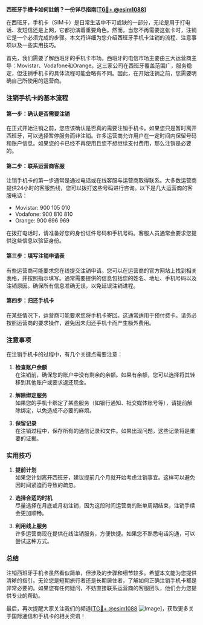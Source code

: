 **西班牙手機卡如何註銷？一份详尽指南[[TG💪+ @esim1088](https://t.me/s/esim1088)]**

在西班牙，手机卡（SIM卡）是日常生活中不可或缺的一部分，无论是用于打电话、发短信还是上网，它都扮演着重要角色。然而，当您不再需要这张卡时，注销它是一个必须完成的步骤。本文将详细为您介绍西班牙手机卡注销的流程、注意事项以及一些实用技巧。

首先，我们需要了解西班牙的手机卡市场。西班牙的电信市场主要由三大运营商主导：Movistar、Vodafone和Orange。这三家公司在西班牙覆盖范围广，服务稳定，但注销手机卡的具体流程可能会略有不同。因此，在开始注销之前，您需要明确自己所使用的运营商。

### 注销手机卡的基本流程

#### 第一步：确认是否需要注销
在正式开始注销之前，您应该确认是否真的需要注销手机卡。如果您只是暂时离开西班牙，可以选择暂停服务而非注销。许多运营商允许用户在一定时间内保留号码和账户信息。如果您的卡已经不再使用且您不想继续支付费用，那么注销是必要的。

#### 第二步：联系运营商客服
注销手机卡的第一步通常是通过电话或在线客服与运营商取得联系。大多数运营商提供24小时的客服热线，您可以拨打这些号码进行咨询。以下是几大运营商的客服电话：
- Movistar: 900 105 010
- Vodafone: 900 810 810
- Orange: 900 696 969

在拨打电话时，请准备好您的身份证件号码和手机号码。客服人员通常会要求您提供这些信息以验证身份。

#### 第三步：填写注销申请表
有些运营商可能要求您在线提交注销申请。您可以在运营商的官方网站上找到相关表格，并按照指示填写。通常需要提供的信息包括您的姓名、地址、手机号码以及注销原因。确保所有信息准确无误，以免延误注销进程。

#### 第四步：归还手机卡
在某些情况下，运营商可能要求您将手机卡寄回。这通常适用于预付费卡。请务必按照运营商的要求操作，避免因未归还手机卡而产生额外费用。

### 注意事项

在注销手机卡的过程中，有几个关键点需要注意：

1. **检查账户余额**  
   在注销前，确保您的账户中没有剩余的余额。如果有余额，您可以选择将其转移到其他账户或要求退还现金。

2. **解除绑定服务**  
   如果您的手机卡绑定了某些服务（如银行通知、社交媒体账号等），请提前解除绑定，以免造成不必要的麻烦。

3. **保留记录**  
   在注销过程中，保存所有的通信记录和文件。如果出现问题，这些记录将是重要的证据。

### 实用技巧

1. **提前计划**  
   如果您计划离开西班牙，建议提前几个月就开始考虑注销事宜。这样可以避免因时间紧迫而导致的疏忽。

2. **选择合适的时机**  
   尽量选择在月底或月初注销，因为这段时间运营商的账单周期结束，注销手续会更加顺畅。

3. **利用线上服务**  
   许多运营商现在提供在线注销服务，方便快捷。如果您不熟悉电话沟通，可以尝试这种方式。

### 总结

注销西班牙手机卡虽然看似简单，但涉及的步骤和细节较多。希望本文能为您提供清晰的指引。无论您是短期旅行者还是长期居住者，了解如何正确注销手机卡都是非常必要的。如果您有任何疑问，不妨直接联系运营商的客服团队，他们会为您提供专业的帮助。

最后，再次提醒大家关注我们的频道[[TG💪+ @esim1088](https://t.me/s/esim1088) ![Image](https://i.postimg.cc/4NQfJmqS/Snipaste-2025-05-13-00-14-12.png)]，获取更多关于国际通信和手机卡的相关资讯！